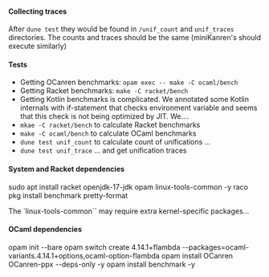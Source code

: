 #### Collecting traces

After `dune test` they would be found in `/unif_count` and `unif_traces` directories. The counts and traces should be the same (miniKanren's should execute similarly)


#### Tests

  * Getting OCanren benchmarks: `opam exec -- make -C ocaml/bench`
  * Getting Racket benchmarks: `make -C racket/bench`
  * Getting Kotlin benchmarks is complicated. We annotated some Kotlin internals with if-statement that checks environment variable and seems that this check is not being optimized by JIT. We....
  * `mkae -C racket/bench` to calculate Racket benchmarks
  * `make -C ocaml/bench` to calculate OCaml benchmarks
  * `dune test unif_count` to calculate count of unifications ...
  * `dune test unif_trace` ... and get unification traces

#### System and Racket dependencies

  sudo apt install racket openjdk-17-jdk opam linux-tools-common -y
  raco pkg install benchmark pretty-format

The `linux-tools-common`` may require extra kernel-specific packages...

#### OCaml dependencies

  opam init --bare
  opam switch create 4.14.1+flambda --packages=ocaml-variants.4.14.1+options,ocaml-option-flambda
  opam install OCanren OCanren-ppx --deps-only -y
  opam install benchmark -y

